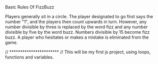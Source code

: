 
Basic Rules Of FizzBuzz

Players generally sit in a circle. The player designated to go first says the number "1", and the players then count upwards in turn. However, any number divisible by three
is replaced by the word fizz and any number divisible by five by the word buzz. Numbers divisible by 15 become fizz buzz. A player who hesitates or makes a mistake is
eliminated from the game.

// *********************** //
This will be my first js project, using loops, functions and variables.

